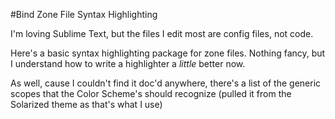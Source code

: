 #Bind Zone File Syntax Highlighting

I'm loving Sublime Text, but the files I edit most are config files, not code.

Here's a basic syntax highlighting package for zone files.  Nothing fancy, but I understand how to write a highlighter a *little* better now.  

As well, cause I couldn't find it doc'd anywhere, there's a list of the generic scopes that the Color Scheme's should recognize (pulled it from the Solarized theme as that's what I use)
